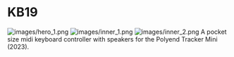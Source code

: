# KB19
![images/hero_1.png](https://github.com/PocketMidi/KB19/blob/main/images/hero_1.png)
![images/inner_1.png](https://github.com/PocketMidi/KB19/blob/main/images/inner_1.png)
![images/inner_2.png](https://github.com/PocketMidi/KB19/blob/main/images/inner_2.png)
A pocket size midi keyboard controller with speakers for the Polyend Tracker Mini (2023).
